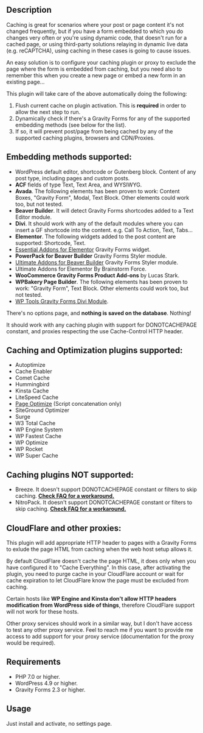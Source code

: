 Description
---------------------------------------------------------------------

Caching is great for scenarios where your post or page content it's not changed frequently, but if you have a form embedded to which you do changes very often or you're using dynamic code, that doesn't run for a cached page, or using third-party solutions relaying in dynamic live data (e.g. reCAPTCHA), using caching in these cases is going to cause issues.

An easy solution is to configure your caching plugin or proxy to exclude the page where the form is embedded from caching, but you need also to remember this when you create a new page or embed a new form in an existing page...

This plugin will take care of the above automatically doing the following:

1. Flush current cache on plugin activation. This is **required** in order to allow the next step to run.
2. Dynamically check if there's a Gravity Forms for any of the supported embedding methods (see below for the list).
3. If so, it will prevent post/page from being cached by any of the supported caching plugins, browsers and CDN/Proxies.

Embedding methods supported:
---------------------------------------------------------------------

* WordPress default editor, shortcode or Gutenberg block. Content of any post type, including pages and custom posts.
* **ACF** fields of type Text, Text Area, and WYSIWYG.
* **Avada**. The following elements has been proven to work: Content Boxes, "Gravity Form", Modal, Text Block. Other elements could work too, but not tested.
* **Beaver Builder**. It will detect Gravity Forms shortcodes added to a Text Editor module.
* **Divi**. It should work with any of the default modules where you can insert a GF shortcode into the content. e.g. Call To Action, Text, Tabs...
* **Elementor**. The following widgets added to the post content are supported: Shortcode, Text.
* [Essential Addons for Elementor](https://wordpress.org/plugins/essential-addons-for-elementor-lite/) Gravity Forms widget.
* **PowerPack for Beaver Builder** Gravity Forms Styler module.
* [Ultimate Addons for Beaver Builder](https://wordpress.org/plugins/ultimate-addons-for-beaver-builder-lite/) Gravity Forms Styler module.
* Ultimate Addons for Elementor By Brainstorm Force.
* **WooCommerce Gravity Forms Product Add-ons** by Lucas Stark.
* **WPBakery Page Builder**. The following elements has been proven to work: "Gravity Form", Text Block. Other elements could work too, but not tested.
* [WP Tools Gravity Forms Divi Module](https://wordpress.org/plugins/wp-tools-gravity-forms-divi-module/).

There's no options page, and **nothing is saved on the database**. Nothing!

It should work with any caching plugin with support for DONOTCACHEPAGE constant, and proxies respecting the use Cache-Control HTTP header.

Caching and Optimization plugins **supported**:
---------------------------------------------------------------------

* Autoptimize
* Cache Enabler
* Comet Cache
* Hummingbird
* Kinsta Cache
* LiteSpeed Cache
* [Page Optimize](https://wordpress.org/plugins/page-optimize/) (Script concatenation only)
* SiteGround Optimizer
* Surge
* W3 Total Cache
* WP Engine System
* WP Fastest Cache
* WP Optimize
* WP Rocket
* WP Super Cache

Caching plugins **NOT supported**:
----------------------------------

* Breeze. It doesn't support DONOTCACHEPAGE constant or filters to skip caching. [**Check FAQ for a workaround.**](https://wordpress.org/plugins/fresh-forms-for-gravity/#is%20varnish%20caching%20supported%3F)
* NitroPack. It doesn't support DONOTCACHEPAGE constant or filters to skip caching. [**Check FAQ for a workaround.**](https://wordpress.org/plugins/fresh-forms-for-gravity/#is%20varnish%20caching%20supported%3F)

CloudFlare and other proxies:
-----------------------------

This plugin will add appropriate HTTP header to pages with a Gravity Forms to exlude the page HTML from caching when the web host setup allows it. 

By default CloudFlare doesn't cache the page HTML, it does only when you have configured it to "Cache Everything". In this case, after activating the plugin, you need to purge cache in your CloudFlare account or wait for cache expiration to let CloudFlare know the page must be excluded from caching.

Certain hosts like **WP Engine and Kinsta don't allow HTTP headers modification from WordPress side of things**, therefore CloudFlare support will not work for these hosts.

Other proxy services should work in a similar way, but I don't have access to test any other proxy service. Feel to reach me if you want to provide me access to add support for your proxy service (documentation for the proxy would be required).

Requirements
---------------------------------------------------------------------

* PHP 7.0 or higher.
* WordPress 4.9 or higher.
* Gravity Forms 2.3 or higher.

Usage
---------------------------------------------------------------------

Just install and activate, no settings page.
